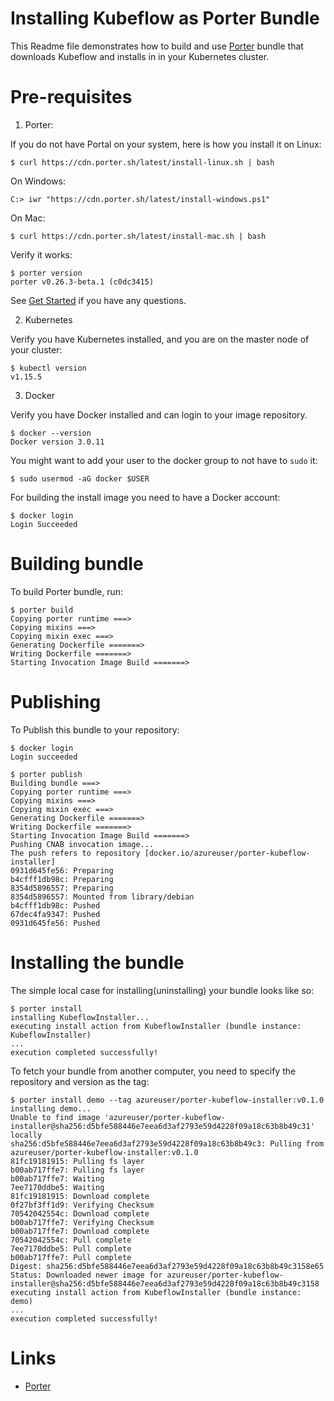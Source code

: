 # Installing Kubeflow as Porter Bundle

This Readme file demonstrates how to build and use [Porter](https://porter.sh) bundle that
downloads Kubeflow and installs in in your Kubernetes cluster.

# Pre-requisites

1. Porter:

If you do not have Portal on your system, here is how you install it on Linux:

    $ curl https://cdn.porter.sh/latest/install-linux.sh | bash

On Windows:

    C:> iwr "https://cdn.porter.sh/latest/install-windows.ps1"

On Mac:

    $ curl https://cdn.porter.sh/latest/install-mac.sh | bash 

Verify it works:

    $ porter version
    porter v0.26.3-beta.1 (c0dc3415)

See [Get Started](https://porter.sh/install/) if you have any questions.

2. Kubernetes

Verify you have Kubernetes installed, and you are on the master node of your cluster:

    $ kubectl version
    v1.15.5

3. Docker

Verify you have Docker installed and can login to your image repository.

    $ docker --version
    Docker version 3.0.11

You might want to add your user to the docker group to not have to `sudo` it:

    $ sudo usermod -aG docker $USER

For building the install image you need to have a Docker account:

    $ docker login
    Login Succeeded

# Building bundle

To build Porter bundle, run:

    $ porter build
    Copying porter runtime ===>
    Copying mixins ===>
    Copying mixin exec ===>
    Generating Dockerfile =======>
    Writing Dockerfile =======>
    Starting Invocation Image Build =======>

# Publishing

To Publish this bundle to your repository:

    $ docker login
    Login succeeded

    $ porter publish
    Building bundle ===>
    Copying porter runtime ===>
    Copying mixins ===>
    Copying mixin exec ===>
    Generating Dockerfile =======>
    Writing Dockerfile =======>
    Starting Invocation Image Build =======>
    Pushing CNAB invocation image...
    The push refers to repository [docker.io/azureuser/porter-kubeflow-installer]
    0931d645fe56: Preparing
    b4cfff1db98c: Preparing
    8354d5896557: Preparing
    8354d5896557: Mounted from library/debian
    b4cfff1db98c: Pushed
    67dec4fa9347: Pushed
    0931d645fe56: Pushed

# Installing the bundle 

The simple local case for installing(uninstalling) your bundle looks like so:

    $ porter install
    installing KubeflowInstaller...
    executing install action from KubeflowInstaller (bundle instance: KubeflowInstaller)
    ...
    execution completed successfully!

To fetch your bundle from another computer, you need to specify the repository and version as the tag:

```
$ porter install demo --tag azureuser/porter-kubeflow-installer:v0.1.0
installing demo...
Unable to find image 'azureuser/porter-kubeflow-installer@sha256:d5bfe588446e7eea6d3af2793e59d4228f09a18c63b8b49c31' locally
sha256:d5bfe588446e7eea6d3af2793e59d4228f09a18c63b8b49c3: Pulling from azureuser/porter-kubeflow-installer:v0.1.0
81fc19181915: Pulling fs layer
b00ab717ffe7: Pulling fs layer
b00ab717ffe7: Waiting
7ee7170ddbe5: Waiting
81fc19181915: Download complete
0f27bf3ff1d9: Verifying Checksum
70542042554c: Download complete
b00ab717ffe7: Verifying Checksum
b00ab717ffe7: Download complete
70542042554c: Pull complete
7ee7170ddbe5: Pull complete
b00ab717ffe7: Pull complete
Digest: sha256:d5bfe588446e7eea6d3af2793e59d4228f09a18c63b8b49c3158e65
Status: Downloaded newer image for azureuser/porter-kubeflow-installer@sha256:d5bfe588446e7eea6d3af2793e59d4228f09a18c63b8b49c3158
executing install action from KubeflowInstaller (bundle instance: demo)
...
execution completed successfully!
```

# Links

- [Porter](https://porter.sh)
